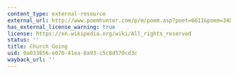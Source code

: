 ```yaml
---
content_type: external-resource
external_url: http://www.poemhunter.com/p/m/poem.asp?poet=6611&poem=34852
has_external_license_warning: true
license: https://en.wikipedia.org/wiki/All_rights_reserved
status: ''
title: Church Going
uid: 0a033856-e070-41ea-8a93-c5c8d570cd3c
wayback_url: ''
---
```

